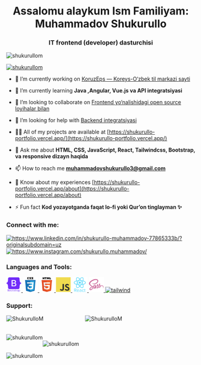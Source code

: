 <h1 align="center">Assalomu alaykum Ism Familiyam: Muhammadov Shukurullo</h1>
<h3 align="center">IT frontend (developer) dasturchisi</h3>

<p align="left"> <img src="https://komarev.com/ghpvc/?username=shukurullom&label=Profile%20views&color=0e75b6&style=flat" alt="shukurullom" /> </p>

<p align="left"> <a href="https://github.com/ryo-ma/github-profile-trophy"><img src="https://github-profile-trophy.vercel.app/?username=shukurullom" alt="shukurullom" /></a> </p>

- 🔭 I’m currently working on [KoruzEps — Koreys-O‘zbek til markazi sayti](https://korea-01.vercel.app/)

- 🌱 I’m currently learning **Java ,Angular, Vue.js va API integratsiyasi**

- 👯 I’m looking to collaborate on [Frontend yo‘nalishidagi open source loyihalar bilan](https://github.com/ShukurulloM/)

- 🤝 I’m looking for help with [Backend integratsiyasi](https://nodejs.org/en/)

- 👨‍💻 All of my projects are available at [https://shukurullo-portfolio.vercel.app/](https://shukurullo-portfolio.vercel.app/)

- 💬 Ask me about **HTML, CSS, JavaScript, React, Tailwindcss, Bootstrap, va responsive dizayn haqida**

- 📫 How to reach me **muhammadovshukurullo3@gmail.com**

- 📄 Know about my experiences [https://shukurullo-portfolio.vercel.app/about](https://shukurullo-portfolio.vercel.app/about)

- ⚡ Fun fact **Kod yozayotganda faqat lo-fi yoki Qur’on tinglayman ✨**

<h3 align="left">Connect with me:</h3>
<p align="left">
<a href="https://linkedin.com/in/https://www.linkedin.com/in/shukurullo-muhammadov-77865333b/?originalsubdomain=uz" target="blank"><img align="center" src="https://raw.githubusercontent.com/rahuldkjain/github-profile-readme-generator/master/src/images/icons/Social/linked-in-alt.svg" alt="https://www.linkedin.com/in/shukurullo-muhammadov-77865333b/?originalsubdomain=uz" height="30" width="40" /></a>
<a href="https://instagram.com/https://www.instagram.com/shukurullo.muhammadov/" target="blank"><img align="center" src="https://raw.githubusercontent.com/rahuldkjain/github-profile-readme-generator/master/src/images/icons/Social/instagram.svg" alt="https://www.instagram.com/shukurullo.muhammadov/" height="30" width="40" /></a>
</p>

<h3 align="left">Languages and Tools:</h3>
<p align="left"> <a href="https://getbootstrap.com" target="_blank" rel="noreferrer"> <img src="https://raw.githubusercontent.com/devicons/devicon/master/icons/bootstrap/bootstrap-plain-wordmark.svg" alt="bootstrap" width="40" height="40"/> </a> <a href="https://www.w3schools.com/css/" target="_blank" rel="noreferrer"> <img src="https://raw.githubusercontent.com/devicons/devicon/master/icons/css3/css3-original-wordmark.svg" alt="css3" width="40" height="40"/> </a> <a href="https://www.w3.org/html/" target="_blank" rel="noreferrer"> <img src="https://raw.githubusercontent.com/devicons/devicon/master/icons/html5/html5-original-wordmark.svg" alt="html5" width="40" height="40"/> </a> <a href="https://developer.mozilla.org/en-US/docs/Web/JavaScript" target="_blank" rel="noreferrer"> <img src="https://raw.githubusercontent.com/devicons/devicon/master/icons/javascript/javascript-original.svg" alt="javascript" width="40" height="40"/> </a> <a href="https://reactjs.org/" target="_blank" rel="noreferrer"> <img src="https://raw.githubusercontent.com/devicons/devicon/master/icons/react/react-original-wordmark.svg" alt="react" width="40" height="40"/> </a> <a href="https://sass-lang.com" target="_blank" rel="noreferrer"> <img src="https://raw.githubusercontent.com/devicons/devicon/master/icons/sass/sass-original.svg" alt="sass" width="40" height="40"/> </a> <a href="https://tailwindcss.com/" target="_blank" rel="noreferrer"> <img src="https://www.vectorlogo.zone/logos/tailwindcss/tailwindcss-icon.svg" alt="tailwind" width="40" height="40"/> </a> </p>

<h3 align="left">Support:</h3>
<p><a href="https://www.buymeacoffee.com/ShukurulloM"> <img align="left" src="https://cdn.buymeacoffee.com/buttons/v2/default-yellow.png" height="50" width="210" alt="ShukurulloM" /></a><a href="https://ko-fi.com/ShukurulloM"> <img align="left" src="https://cdn.ko-fi.com/cdn/kofi3.png?v=3" height="50" width="210" alt="ShukurulloM" /></a></p><br><br>

<p><img align="left" src="https://github-readme-stats.vercel.app/api/top-langs?username=shukurullom&show_icons=true&locale=en&layout=compact" alt="shukurullom" /></p>

<p>&nbsp;<img align="center" src="https://github-readme-stats.vercel.app/api?username=shukurullom&show_icons=true&locale=en" alt="shukurullom" /></p>

<p><img align="center" src="https://github-readme-streak-stats.herokuapp.com/?user=shukurullom&" alt="shukurullom" /></p>
